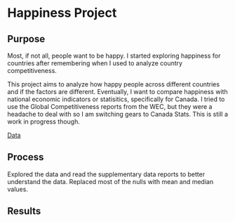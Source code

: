 # Happiness Project

## Purpose
Most, if not all, people want to be happy. I started exploring happiness for countries after remembering when I used to analyze country competitiveness.

This project aims to analyze how happy people across different countries and if the factors are different. Eventually, I want to compare happiness with national economic indicators or statisitics, specifically for Canada. I tried to use the Global Competitiveness reports from the WEC, but they were a headache to deal with so I am switching gears to Canada Stats. This is still a work in progress though.

[Data](https://happiness-report.s3.amazonaws.com/2024/DataForTable2.1.xls)

## Process
Explored the data and read the supplementary data reports to better understand the data. Replaced most of the nulls with mean and median values.


## Results
